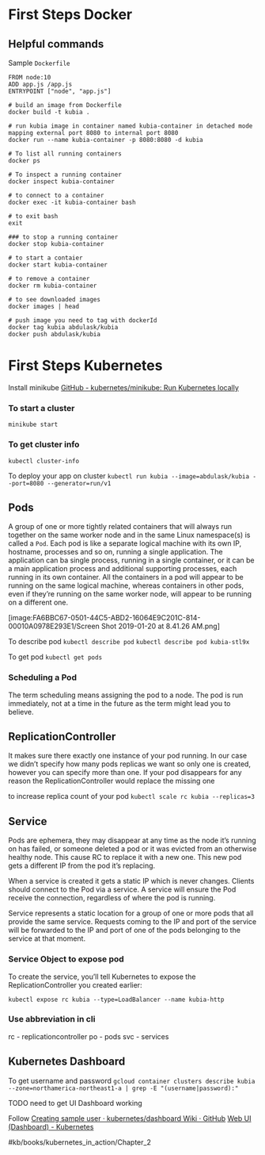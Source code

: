 # First Steps Docker
## Helpful commands

Sample  `Dockerfile`

```
FROM node:10
ADD app.js /app.js
ENTRYPOINT ["node", "app.js"]
```

```
# build an image from Dockerfile
docker build -t kubia .

# run kubia image in container named kubia-container in detached mode mapping external port 8080 to internal port 8080
docker run --name kubia-container -p 8080:8080 -d kubia

# To list all running containers
docker ps

# To inspect a running container
docker inspect kubia-container

# to connect to a container
docker exec -it kubia-container bash

# to exit bash
exit

### to stop a running container
docker stop kubia-container

# to start a contaier
docker start kubia-container

# to remove a container
docker rm kubia-container

# to see downloaded images
docker images | head

# push image you need to tag with dockerId
docker tag kubia abdulask/kubia
docker push abdulask/kubia
```


# First Steps Kubernetes

Install minikube [GitHub - kubernetes/minikube: Run Kubernetes locally](https://github.com/kubernetes/minikube)

### To start a cluster
`minikube start`

### To get cluster info
`kubectl cluster-info`

To deploy your app on cluster
`kubectl run kubia --image=abdulask/kubia --port=8080 --generator=run/v1`


## Pods
A group of one or more tightly related containers that will always run together on the same worker node and in the same Linux namespace(s) is called a `Pod`. Each pod is like a separate logical machine with its own IP, hostname, processes and so on, running a single application. The application can ba single process, running in a single container, or it can be a main application process and additional supporting processes, each running in its own container. All the containers in a pod will appear to be running on the same logical machine, whereas containers in other pods, even if they’re running on the same worker node, will appear to be running on a different one. 

[image:FA6BBC67-0501-44C5-ABD2-16064E9C201C-814-00010A0978E293E1/Screen Shot 2019-01-20 at 8.41.26 AM.png]


To describe  pod
`kubectl describe pod`
`kubectl describe pod kubia-stl9x`

To get pod
`kubectl get pods`

### Scheduling a Pod
The term scheduling means assigning the pod to a node. The pod is run immediately, not at a time in the future as the term might lead you to believe.

## ReplicationController
It makes sure there exactly one instance of your pod running. In our case we didn’t specify how many pods replicas we want so only one is created, however you can specify more than one. If your pod disappears for any reason the ReplicationController would replace the missing one

to increase replica count of your pod
`kubectl scale rc kubia --replicas=3`

## Service
Pods are ephemera, they may disappear at any time as the node it’s running on has failed, or someone deleted a pod or it was evicted from an otherwise healthy node. This cause RC to replace it with a new one. This new pod gets a different IP from the pod it’s replacing. 

When a service is created it gets a static IP which is never changes. Clients should connect to the Pod via a service. A service will ensure the Pod receive the connection, regardless of where the pod is running.

Service represents a static location for a group of one or more pods that all provide the same service. Requests coming to the IP and port of the service will be forwarded to the IP and port of one of the pods belonging to the service at that moment.


### Service Object to expose pod

To create the service, you’ll tell Kubernetes to expose the ReplicationController you created earlier:

`kubectl expose rc kubia --type=LoadBalancer --name kubia-http`

### Use abbreviation in cli 
rc - replicationcontroller
po - pods
svc - services

## Kubernetes Dashboard
To get username and password
`gcloud container clusters describe kubia --zone=northamerica-northeast1-a | grep -E "(username|password):"`

TODO need to get UI Dashboard working

Follow [Creating sample user · kubernetes/dashboard Wiki · GitHub](https://github.com/kubernetes/dashboard/wiki/Creating-sample-user)
[Web UI (Dashboard) - Kubernetes](https://kubernetes.io/docs/tasks/access-application-cluster/web-ui-dashboard/)




#kb/books/kubernetes_in_action/Chapter_2
